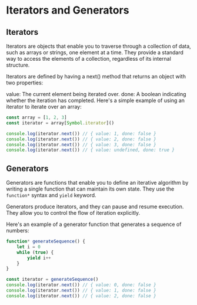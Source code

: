 # Iterators and Generators

## Iterators

Iterators are objects that enable you to traverse through a collection of data, such as arrays or strings, one element at a time. They provide a standard way to access the elements of a collection, regardless of its internal structure.

Iterators are defined by having a next() method that returns an object with two properties:

value: The current element being iterated over.
done: A boolean indicating whether the iteration has completed.
Here's a simple example of using an iterator to iterate over an array:

```js
const array = [1, 2, 3]
const iterator = array[Symbol.iterator]()

console.log(iterator.next()) // { value: 1, done: false }
console.log(iterator.next()) // { value: 2, done: false }
console.log(iterator.next()) // { value: 3, done: false }
console.log(iterator.next()) // { value: undefined, done: true }
```

## Generators

Generators are functions that enable you to define an iterative algorithm by writing a single function that can maintain its own state. They use the `function*` syntax and `yield` keyword.

Generators produce iterators, and they can pause and resume execution. They allow you to control the flow of iteration explicitly.

Here's an example of a generator function that generates a sequence of numbers:

```js
function* generateSequence() {
    let i = 0
    while (true) {
        yield i++
    }
}

const iterator = generateSequence()
console.log(iterator.next()) // { value: 0, done: false }
console.log(iterator.next()) // { value: 1, done: false }
console.log(iterator.next()) // { value: 2, done: false }
```
